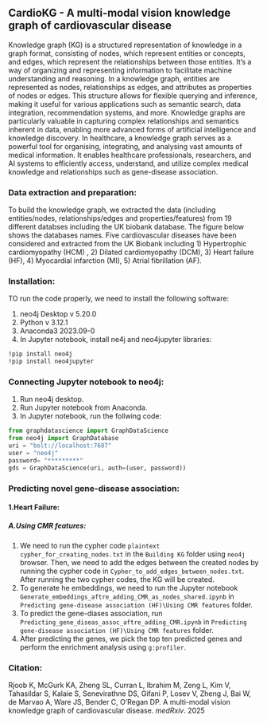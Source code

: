 ## CardioKG - A multi-modal vision knowledge graph of cardiovascular disease
Knowledge graph (KG) is a structured representation of knowledge in a graph format, consisting of nodes, which represent entities or concepts, and edges, which represent the relationships between those entities. It’s a way of organizing and representing information to facilitate machine understanding and reasoning. In a knowledge graph, entities are represented as nodes, relationships as edges, and attributes as properties of nodes or edges. This structure allows for flexible querying and inference, making it useful for various applications such as semantic search, data integration, recommendation systems, and more. Knowledge graphs are particularly valuable in capturing complex relationships and semantics inherent in data, enabling more advanced forms of artificial intelligence and knowledge discovery. In healthcare, a knowledge graph serves as a powerful tool for organising, integrating, and analysing vast amounts of medical information. It enables healthcare professionals, researchers, and AI systems to efficiently access, understand, and utilize complex medical knowledge and relationships such as gene-disease association. 

### Data extraction and preparation:
To build the knowledge graph, we extracted the data (including entities/nodes, relationships/edges and properties/features) from 19 different databses including the UK biobank database. The figure below shows the databases names. Five cardiovascular diseases have been considered and extracted from the UK Biobank including 1) Hypertrophic cardiomyopathy (HCM) , 2) Dilated cardiomyopathy (DCM), 3) Heart failure (HF), 4) Myocardial infarction (MI), 5) Atrial fibrillation (AF).
### Installation:
TO run the code properly, we need to install the following software:
<br/>
1. neo4j Desktop v 5.20.0
2. Python v 3.12.1
3. Anaconda3 2023.09-0
4. In Jupyter notebook, install ne4j and neo4jupyter libraries:
   
```bash
!pip install neo4j
!pip install neo4jupyter
```
### Connecting Jupyter notebook to neo4j:
1. Run neo4j desktop.
2. Run Jupyter notebook from Anaconda.
3. In Jupyter notebook, run the follwing code:
 ```python
from graphdatascience import GraphDataScience
from neo4j import GraphDatabase
uri = "bolt://localhost:7687"
user = "neo4j"
password= "*********"
gds = GraphDataScience(uri, auth=(user, password))

```

### Predicting novel gene-disease association:
#### 1.Heart Failure:
##### A.Using CMR features:
1. We need to run the cypher code ```plaintext cypher_for_creating_nodes.txt``` in the ```Building KG``` folder using ```neo4j``` browser. Then, we need to add the edges between the created nodes by running the cypher code in ```Cypher_to_add_edges_between_nodes.txt```. After running the two cypher codes, the KG will be created.
2. To generate he embeddings, we need to run the Jupyter notebook ```Generate_embeddings_aftre_adding_CMR_as_nodes_shared.ipynb``` in ```Predicting gene-disease association (HF)\Using CMR features``` folder.
3. To predict the gene-diases association, run ```Predicting_gene_diseas_assoc_aftre_adding_CMR.ipynb``` in ```Predicting gene-disease association (HF)\Using CMR features``` folder.
4. After predicting the genes, we pick the top ten predicted genes and perform the enrichment analysis using ```g:profiler```.

### Citation:
Rjoob K, McGurk KA, Zheng SL, Curran L, Ibrahim M, Zeng L, Kim V, Tahasildar S, Kalaie S, Senevirathne DS, Gifani P, Losev V, Zheng J, Bai W, de Marvao A, Ware JS, Bender C, O’Regan DP. A multi-modal vision knowledge graph of cardiovascular disease. _medRxiv_. 2025
   
